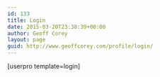 ```yaml
---
id: 133
title: Login
date: 2015-03-20T23:38:39+00:00
author: Geoff Corey
layout: page
guid: http://www.geoffcorey.com/profile/login/
---
```

[userpro template=login]